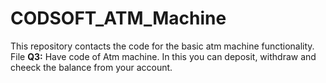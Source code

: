 # CODSOFT_ATM_Machine
This repository contacts the code for the basic atm machine functionality.
<br>
File <b>Q3:</b> Have code of Atm machine. In this you can deposit, withdraw and cheeck the balance from your account.
